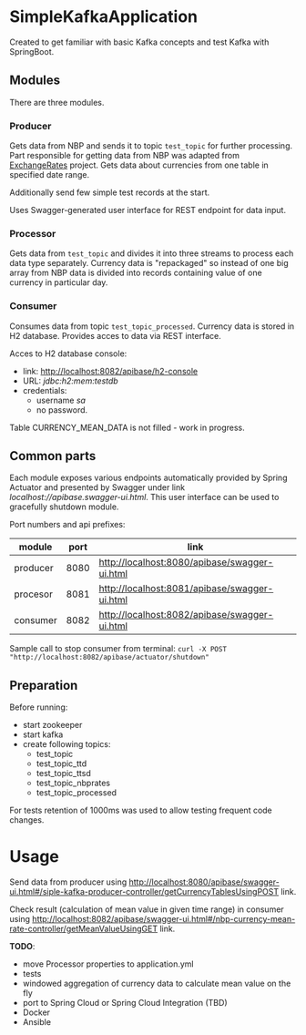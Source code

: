 # SimpleKafkaApplication
Created to get familiar with basic Kafka concepts and test Kafka with SpringBoot.

## Modules
There are three modules.
### Producer
Gets data from NBP and sends it to topic `test_topic` for further processing.
Part responsible for getting data from NBP was adapted from [ExchangeRates](https://github.com/PatrykP3/ExchangeRates) project.
Gets data about currencies from one table in specified date range.

Additionally send few simple test records at the start.

Uses Swagger-generated user interface for REST endpoint for data input.
### Processor
Gets data from `test_topic` and divides it into three streams to process each data type separately.
Currency data is "repackaged" so instead of one big array from NBP data is divided into records containing value of one currency in particular day.
### Consumer
Consumes data from topic `test_topic_processed`. Currency data is stored in H2 database. Provides acces to data via REST interface.

Acces to H2 database console:
 * link: [http://localhost:8082/apibase/h2-console](http://localhost:8080/apibase/h2-console)
 * URL: _jdbc:h2:mem:testdb_
 * credentials:
     * username _sa_
     * no password.
     
Table CURRENCY_MEAN_DATA is not filled - work in progress.
 
## Common parts
Each module exposes various endpoints automatically provided by Spring Actuator and presented by Swagger under link _localhost:<port>//apibase.swagger-ui.html_.
This user interface can be used to gracefully shutdown module.

Port numbers and api prefixes:

module | port | link
------------ | ------------- | -------------
producer | 8080 | [http://localhost:8080/apibase/swagger-ui.html](http://localhost:8080/apibase/swagger-ui.html)
procesor | 8081 | [http://localhost:8081/apibase/swagger-ui.html](http://localhost:8081/apibase/swagger-ui.html)
consumer | 8082 | [http://localhost:8082/apibase/swagger-ui.html](http://localhost:8082/apibase/swagger-ui.html)

Sample call to stop consumer from terminal:
`curl -X POST "http://localhost:8082/apibase/actuator/shutdown"`  

## Preparation
Before running:
* start zookeeper
* start kafka
* create following topics:
    * test_topic
    * test_topic_ttd
    * test_topic_ttsd
    * test_topic_nbprates
    * test_topic_processed

For tests retention of 1000ms was used to allow testing frequent code changes.

# Usage

Send data from producer using 
[http://localhost:8080/apibase/swagger-ui.html#/siple-kafka-producer-controller/getCurrencyTablesUsingPOST](http://localhost:8080/apibase/swagger-ui.html#/siple-kafka-producer-controller/getCurrencyTablesUsingPOST) link.

Check result (calculation of mean value in given time range) in consumer using [http://localhost:8082/apibase/swagger-ui.html#/nbp-currency-mean-rate-controller/getMeanValueUsingGET](http://localhost:8082/apibase/swagger-ui.html#/nbp-currency-mean-rate-controller/getMeanValueUsingGET) link.
 

**TODO**:
* move Processor properties to application.yml
* tests
* windowed aggregation of currency data to calculate mean value on the fly
* port to Spring Cloud or Spring Cloud Integration (TBD)
* Docker
* Ansible

